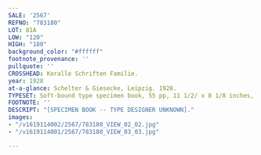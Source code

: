 ```yaml
---
SALE: '2567'
REFNO: "783180"
LOT: 81A
LOW: "120"
HIGH: "180"
background_color: "#ffffff"
footnote_provenance: ''
pullquote: ''
CROSSHEAD: Koralle Schriften Familie.
year: 1928
at-a-glance: Schelter & Giesecke, Leipzig. 1928.
TYPESET: Soft-bound type specimen book, 55 pp, 11 1/2/ x 8 1/8 inches, 29 x 20.5 cm.
FOOTNOTE: ''
DESCRIPT: "[SPECIMEN BOOK -- TYPE DESIGNER UNKNOWN]."
images:
- "/v1619114002/2567/783180_VIEW_02_02.jpg"
- "/v1619114001/2567/783180_VIEW_03_03.jpg"

---
```

